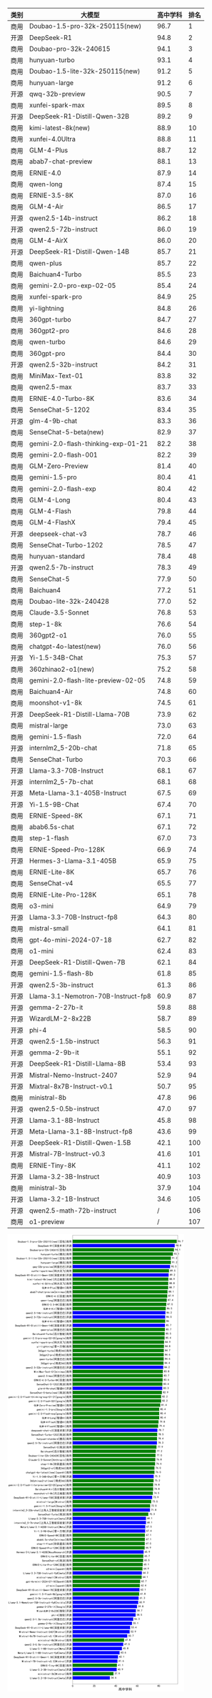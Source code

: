 
| 类别 | 大模型                         | 高中学科 | 排名 |
|-----|------------------------------|---------|----|
|商用|Doubao-1.5-pro-32k-250115(new)|96.7|1|
|开源|DeepSeek-R1|94.8|2|
|商用|Doubao-pro-32k-240615|94.1|3|
|商用|hunyuan-turbo|93.1|4|
|商用|Doubao-1.5-lite-32k-250115(new)|91.2|5|
|商用|hunyuan-large|91.2|6|
|开源|qwq-32b-preview|90.5|7|
|商用|xunfei-spark-max|89.5|8|
|开源|DeepSeek-R1-Distill-Qwen-32B|89.2|9|
|商用|kimi-latest-8k(new)|88.9|10|
|商用|xunfei-4.0Ultra|88.8|11|
|商用|GLM-4-Plus|88.7|12|
|商用|abab7-chat-preview|88.1|13|
|商用|ERNIE-4.0|87.9|14|
|商用|qwen-long|87.4|15|
|商用|ERNIE-3.5-8K|87.0|16|
|商用|GLM-4-Air|86.5|17|
|开源|qwen2.5-14b-instruct|86.2|18|
|开源|qwen2.5-72b-instruct|86.0|19|
|商用|GLM-4-AirX|86.0|20|
|开源|DeepSeek-R1-Distill-Qwen-14B|85.7|21|
|商用|qwen-plus|85.7|22|
|商用|Baichuan4-Turbo|85.5|23|
|商用|gemini-2.0-pro-exp-02-05|85.4|24|
|商用|xunfei-spark-pro|84.9|25|
|商用|yi-lightning|84.8|26|
|商用|360gpt-turbo|84.7|27|
|商用|360gpt2-pro|84.6|28|
|商用|qwen-turbo|84.6|29|
|商用|360gpt-pro|84.4|30|
|开源|qwen2.5-32b-instruct|84.2|31|
|商用|MiniMax-Text-01|83.8|32|
|商用|qwen2.5-max|83.7|33|
|商用|ERNIE-4.0-Turbo-8K|83.6|34|
|商用|SenseChat-5-1202|83.4|35|
|开源|glm-4-9b-chat|83.3|36|
|商用|SenseChat-5-beta(new)|82.9|37|
|商用|gemini-2.0-flash-thinking-exp-01-21|82.2|38|
|商用|gemini-2.0-flash-001|82.2|39|
|商用|GLM-Zero-Preview|81.4|40|
|商用|gemini-1.5-pro|80.4|41|
|商用|gemini-2.0-flash-exp|80.4|42|
|商用|GLM-4-Long|80.4|43|
|商用|GLM-4-Flash|79.8|44|
|商用|GLM-4-FlashX|79.4|45|
|开源|deepseek-chat-v3|78.7|46|
|商用|SenseChat-Turbo-1202|78.5|47|
|商用|hunyuan-standard|78.4|48|
|开源|qwen2.5-7b-instruct|78.3|49|
|商用|SenseChat-5|77.9|50|
|商用|Baichuan4|77.2|51|
|商用|Doubao-lite-32k-240428|77.0|52|
|商用|Claude-3.5-Sonnet|76.8|53|
|商用|step-1-8k|76.6|54|
|商用|360gpt2-o1|76.0|55|
|商用|chatgpt-4o-latest(new)|76.0|56|
|开源|Yi-1.5-34B-Chat|75.3|57|
|商用|360zhinao2-o1(new)|75.2|58|
|商用|gemini-2.0-flash-lite-preview-02-05|74.8|59|
|商用|Baichuan4-Air|74.8|60|
|商用|moonshot-v1-8k|74.5|61|
|开源|DeepSeek-R1-Distill-Llama-70B|73.9|62|
|商用|mistral-large|73.0|63|
|商用|gemini-1.5-flash|72.0|64|
|开源|internlm2_5-20b-chat|71.8|65|
|商用|SenseChat-Turbo|70.3|66|
|开源|Llama-3.3-70B-Instruct|68.1|67|
|开源|internlm2_5-7b-chat|68.1|68|
|开源|Meta-Llama-3.1-405B-Instruct|67.5|69|
|开源|Yi-1.5-9B-Chat|67.4|70|
|商用|ERNIE-Speed-8K|67.1|71|
|商用|abab6.5s-chat|67.1|72|
|商用|step-1-flash|67.0|73|
|商用|ERNIE-Speed-Pro-128K|66.9|74|
|开源|Hermes-3-Llama-3.1-405B|65.9|75|
|商用|ERNIE-Lite-8K|65.7|76|
|商用|SenseChat-v4|65.5|77|
|商用|ERNIE-Lite-Pro-128K|65.1|78|
|商用|o3-mini|64.9|79|
|开源|Llama-3.3-70B-Instruct-fp8|64.3|80|
|商用|mistral-small|64.1|81|
|商用|gpt-4o-mini-2024-07-18|62.7|82|
|商用|o1-mini|62.4|83|
|开源|DeepSeek-R1-Distill-Qwen-7B|62.1|84|
|商用|gemini-1.5-flash-8b|61.8|85|
|开源|qwen2.5-3b-instruct|61.3|86|
|开源|Llama-3.1-Nemotron-70B-Instruct-fp8|60.9|87|
|开源|gemma-2-27b-it|59.8|88|
|开源|WizardLM-2-8x22B|58.7|89|
|开源|phi-4|58.5|90|
|开源|qwen2.5-1.5b-instruct|56.3|91|
|开源|gemma-2-9b-it|55.1|92|
|开源|DeepSeek-R1-Distill-Llama-8B|53.4|93|
|开源|Mistral-Nemo-Instruct-2407|52.9|94|
|开源|Mixtral-8x7B-Instruct-v0.1|50.7|95|
|商用|ministral-8b|47.8|96|
|开源|qwen2.5-0.5b-instruct|47.0|97|
|开源|Llama-3.1-8B-Instruct|45.8|98|
|开源|Meta-Llama-3.1-8B-Instruct-fp8|43.6|99|
|开源|DeepSeek-R1-Distill-Qwen-1.5B|42.1|100|
|开源|Mistral-7B-Instruct-v0.3|41.6|101|
|商用|ERNIE-Tiny-8K|41.1|102|
|开源|Llama-3.2-3B-Instruct|40.9|103|
|商用|ministral-3b|37.9|104|
|开源|Llama-3.2-1B-Instruct|34.6|105|
|开源|qwen2.5-math-72b-instruct|/|106|
|商用|o1-preview|/|107|


![lin](../pic/highschool.png)
